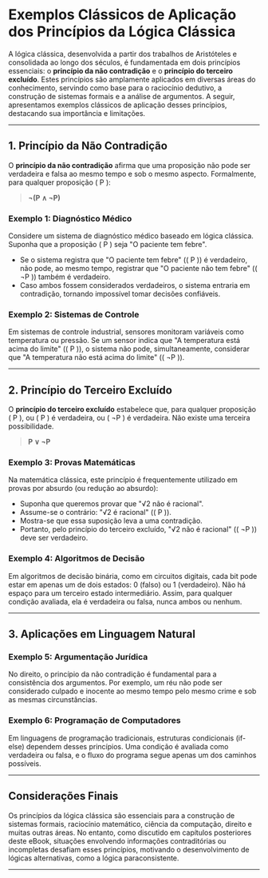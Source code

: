 
# Exemplos Clássicos de Aplicação dos Princípios da Lógica Clássica

A lógica clássica, desenvolvida a partir dos trabalhos de Aristóteles e consolidada ao longo dos séculos, é fundamentada em dois princípios essenciais: o **princípio da não contradição** e o **princípio do terceiro excluído**. Estes princípios são amplamente aplicados em diversas áreas do conhecimento, servindo como base para o raciocínio dedutivo, a construção de sistemas formais e a análise de argumentos. A seguir, apresentamos exemplos clássicos de aplicação desses princípios, destacando sua importância e limitações.

---

## 1. Princípio da Não Contradição

O **princípio da não contradição** afirma que uma proposição não pode ser verdadeira e falsa ao mesmo tempo e sob o mesmo aspecto. Formalmente, para qualquer proposição \( P \):

> **¬(P ∧ ¬P)**

### Exemplo 1: Diagnóstico Médico

Considere um sistema de diagnóstico médico baseado em lógica clássica. Suponha que a proposição \( P \) seja "O paciente tem febre".

- Se o sistema registra que "O paciente tem febre" (\( P \)) é verdadeiro, não pode, ao mesmo tempo, registrar que "O paciente não tem febre" (\( ¬P \)) também é verdadeiro.
- Caso ambos fossem considerados verdadeiros, o sistema entraria em contradição, tornando impossível tomar decisões confiáveis.

### Exemplo 2: Sistemas de Controle

Em sistemas de controle industrial, sensores monitoram variáveis como temperatura ou pressão. Se um sensor indica que "A temperatura está acima do limite" (\( P \)), o sistema não pode, simultaneamente, considerar que "A temperatura não está acima do limite" (\( ¬P \)).

---

## 2. Princípio do Terceiro Excluído

O **princípio do terceiro excluído** estabelece que, para qualquer proposição \( P \), ou \( P \) é verdadeira, ou \( ¬P \) é verdadeira. Não existe uma terceira possibilidade.

> **P ∨ ¬P**

### Exemplo 3: Provas Matemáticas

Na matemática clássica, este princípio é frequentemente utilizado em provas por absurdo (ou redução ao absurdo):

- Suponha que queremos provar que "√2 não é racional".
- Assume-se o contrário: "√2 é racional" (\( P \)).
- Mostra-se que essa suposição leva a uma contradição.
- Portanto, pelo princípio do terceiro excluído, "√2 não é racional" (\( ¬P \)) deve ser verdadeiro.

### Exemplo 4: Algoritmos de Decisão

Em algoritmos de decisão binária, como em circuitos digitais, cada bit pode estar em apenas um de dois estados: 0 (falso) ou 1 (verdadeiro). Não há espaço para um terceiro estado intermediário. Assim, para qualquer condição avaliada, ela é verdadeira ou falsa, nunca ambos ou nenhum.

---

## 3. Aplicações em Linguagem Natural

### Exemplo 5: Argumentação Jurídica

No direito, o princípio da não contradição é fundamental para a consistência dos argumentos. Por exemplo, um réu não pode ser considerado culpado e inocente ao mesmo tempo pelo mesmo crime e sob as mesmas circunstâncias.

### Exemplo 6: Programação de Computadores

Em linguagens de programação tradicionais, estruturas condicionais (if-else) dependem desses princípios. Uma condição é avaliada como verdadeira ou falsa, e o fluxo do programa segue apenas um dos caminhos possíveis.

---

## Considerações Finais

Os princípios da lógica clássica são essenciais para a construção de sistemas formais, raciocínio matemático, ciência da computação, direito e muitas outras áreas. No entanto, como discutido em capítulos posteriores deste eBook, situações envolvendo informações contraditórias ou incompletas desafiam esses princípios, motivando o desenvolvimento de lógicas alternativas, como a lógica paraconsistente.

---
```